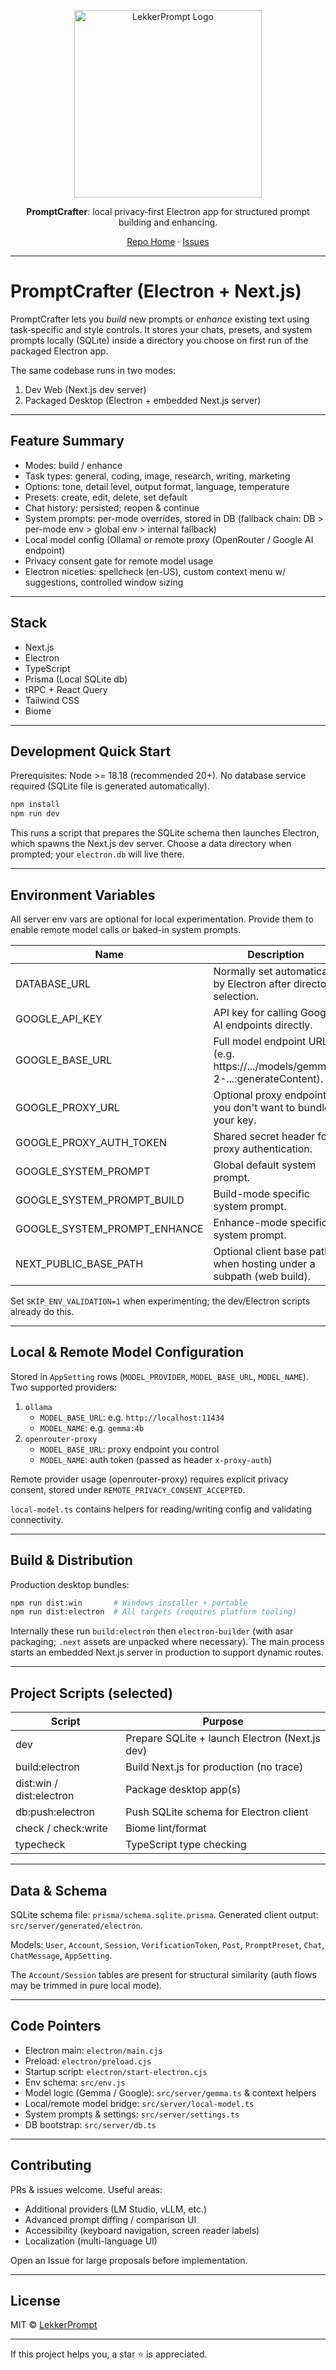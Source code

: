 <p align="center">
  <img src="https://promptcrafter.org/images/prompt-crafter-logo.png" alt="LekkerPrompt Logo" width="300" height="300" />
</p>

<p align="center">
  <strong>PromptCrafter</strong>: local privacy‑first Electron app for structured prompt building and enhancing.
</p>

<div align="center">
  <a href="https://github.com/LekkerPrompt/LekkerPrompt">Repo Home</a> · <a href="https://github.com/LekkerPrompt/LekkerPrompt/issues">Issues</a>
</div>

---

# PromptCrafter (Electron + Next.js)

PromptCrafter lets you <em>build</em> new prompts or <em>enhance</em> existing text using task‑specific and style controls. It stores your chats, presets, and system prompts locally (SQLite) inside a directory you choose on first run of the packaged Electron app.

The same codebase runs in two modes:

1. Dev Web (Next.js dev server)
2. Packaged Desktop (Electron + embedded Next.js server)

---

## Feature Summary

- Modes: build / enhance
- Task types: general, coding, image, research, writing, marketing
- Options: tone, detail level, output format, language, temperature
- Presets: create, edit, delete, set default
- Chat history: persisted; reopen & continue
- System prompts: per-mode overrides, stored in DB (fallback chain: DB > per-mode env > global env > internal fallback)
- Local model config (Ollama) or remote proxy (OpenRouter / Google AI endpoint)
- Privacy consent gate for remote model usage
- Electron niceties: spellcheck (en-US), custom context menu w/ suggestions, controlled window sizing

---

## Stack

- Next.js
- Electron
- TypeScript
- Prisma (Local SQLite db)
- tRPC + React Query
- Tailwind CSS
- Biome

---

## Development Quick Start

Prerequisites: Node >= 18.18 (recommended 20+). No database service required (SQLite file is generated automatically).

```bash
npm install
npm run dev
```

This runs a script that prepares the SQLite schema then launches Electron, which spawns the Next.js dev server. Choose a data directory when prompted; your `electron.db` will live there.

---

## Environment Variables

All server env vars are optional for local experimentation. Provide them to enable remote model calls or baked-in system prompts.

| Name | Description |
|------|-------------|
| DATABASE_URL | Normally set automatically by Electron after directory selection. |
| GOOGLE_API_KEY | API key for calling Google AI endpoints directly. |
| GOOGLE_BASE_URL | Full model endpoint URL (e.g. https://.../models/gemma-2-...:generateContent). |
| GOOGLE_PROXY_URL | Optional proxy endpoint if you don't want to bundle your key. |
| GOOGLE_PROXY_AUTH_TOKEN | Shared secret header for proxy authentication. |
| GOOGLE_SYSTEM_PROMPT | Global default system prompt. |
| GOOGLE_SYSTEM_PROMPT_BUILD | Build-mode specific system prompt. |
| GOOGLE_SYSTEM_PROMPT_ENHANCE | Enhance-mode specific system prompt. |
| NEXT_PUBLIC_BASE_PATH | Optional client base path when hosting under a subpath (web build). |

Set `SKIP_ENV_VALIDATION=1` when experimenting; the dev/Electron scripts already do this.

---

## Local & Remote Model Configuration

Stored in `AppSetting` rows (`MODEL_PROVIDER`, `MODEL_BASE_URL`, `MODEL_NAME`). Two supported providers:

1. `ollama`
   - `MODEL_BASE_URL`: e.g. `http://localhost:11434`
   - `MODEL_NAME`: e.g. `gemma:4b`
2. `openrouter-proxy`
   - `MODEL_BASE_URL`: proxy endpoint you control
   - `MODEL_NAME`: auth token (passed as header `x-proxy-auth`)

Remote provider usage (openrouter-proxy) requires explicit privacy consent, stored under `REMOTE_PRIVACY_CONSENT_ACCEPTED`.

`local-model.ts` contains helpers for reading/writing config and validating connectivity.

---

## Build & Distribution

Production desktop bundles:

```bash
npm run dist:win       # Windows installer + portable
npm run dist:electron  # All targets (requires platform tooling)
```

Internally these run `build:electron` then `electron-builder` (with asar packaging; `.next` assets are unpacked where necessary). The main process starts an embedded Next.js server in production to support dynamic routes.

---

## Project Scripts (selected)

| Script | Purpose |
|--------|---------|
| dev | Prepare SQLite + launch Electron (Next.js dev) |
| build:electron | Build Next.js for production (no trace) |
| dist:win / dist:electron | Package desktop app(s) |
| db:push:electron | Push SQLite schema for Electron client |
| check / check:write | Biome lint/format |
| typecheck | TypeScript type checking |

---

## Data & Schema

SQLite schema file: `prisma/schema.sqlite.prisma`.
Generated client output: `src/server/generated/electron`.

Models: `User`, `Account`, `Session`, `VerificationToken`, `Post`, `PromptPreset`, `Chat`, `ChatMessage`, `AppSetting`.

The `Account/Session` tables are present for structural similarity (auth flows may be trimmed in pure local mode).

---

## Code Pointers

- Electron main: `electron/main.cjs`
- Preload: `electron/preload.cjs`
- Startup script: `electron/start-electron.cjs`
- Env schema: `src/env.js`
- Model logic (Gemma / Google): `src/server/gemma.ts` & context helpers
- Local/remote model bridge: `src/server/local-model.ts`
- System prompts & settings: `src/server/settings.ts`
- DB bootstrap: `src/server/db.ts`

---

## Contributing

PRs & issues welcome. Useful areas:

- Additional providers (LM Studio, vLLM, etc.)
- Advanced prompt diffing / comparison UI
- Accessibility (keyboard navigation, screen reader labels)
- Localization (multi-language UI)

Open an Issue for large proposals before implementation.

---

## License

MIT © [LekkerPrompt](https://github.com/LekkerPrompt/LekkerPrompt)

---

If this project helps you, a star ⭐ is appreciated.
